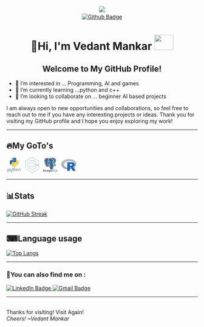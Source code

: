 <div id="header" align="center">
<img src ="https://user-images.githubusercontent.com/82722096/215249970-6fd8b5a3-2b20-41c1-baab-1e525fdb9bde.png" height=200 />

<div id="badges">
<a href="https://github.com/VedantMnkr"> 
<img src="https://img.shields.io/badge/VedantMnkr-grey?style=for-the-badge&logo=github&logoColor=white" alt="Github Badge"/>
</a>
  </div>
  
# 🌟Hi, I'm Vedant Mankar <img src = "https://media.tenor.com/EBmx3jdTXH0AAAAj/smiley-emoji.gif" width=50, height = 40/>
## Welcome to My GitHub Profile!
</div>

- 👀 I’m interested in ... Programming, AI and games
- 🌱 I’m currently learning ...python and c++
- 💞️ I’m looking to collaborate on ... beginner AI based projects

I am always open to new opportunities and collaborations, so feel free to reach out to me if you have any interesting projects or ideas. Thank you for visiting my GitHub profile and I hope you enjoy exploring my work!


<hr></hr>

## 🔥My GoTo's
<div>
  <img src="https://github.com/devicons/devicon/blob/master/icons/python/python-original-wordmark.svg" title="Java" alt="Java" width="40" height="40"/>&nbsp;
  <img src="https://github.com/devicons/devicon/blob/master/icons/cplusplus/cplusplus-line.svg" title="Java" alt="Java" width="40" height="40"/>&nbsp;
  <img src="https://github.com/devicons/devicon/blob/master/icons/postgresql/postgresql-original-wordmark.svg" title="Java" alt="Java" width="40" height="40"/>&nbsp;
  <img src="https://github.com/devicons/devicon/blob/master/icons/r/r-original.svg" title="Java" alt="Java" width="40" height="40"/>&nbsp;
</div>
<hr></hr>

## 📊Stats

  [![GitHub Streak](http://github-readme-streak-stats.herokuapp.com?user=VedantMnkr&theme=tokyonight_duo&hide_border=true)](https://git.io/streak-stats)
  
 <hr></hr>
 
## ⌨Language usage

  [![Top Langs](https://github-readme-stats.vercel.app/api/top-langs/?username=VedantMnkr&layout=compact&theme=vision-friendly-dark)](https://github.com/anuraghazra/github-readme-stats)
<hr></hr>

### 🔗You can also find me on :
<div>    
<div id="badges">
  <a href="https://www.linkedin.com/in/vedant-mankar-36193324b">
    <img src="https://img.shields.io/badge/LinkedIn-blue?style=for-the-badge&logo=linkedin&logoColor=white" alt="LinkedIn Badge"/>
  </a>
  <a href="https://mail.google.com/mail/?view=cm&fs=1&to=vedmankar40@gmail.com">
    <img src="https://img.shields.io/badge/mail-red?style=for-the-badge&logo=google&logoColor=white" alt="Gmail Badge"/>
  </a>
</div>
  </div>

<div>
  <hr></hr>
<br>Thanks for visiting! Visit Again!</br>
<i>Cheers!
~Vedant Mankar<i>
  </div>

<!---
VedantMnkr/VedantMnkr is a ✨ special ✨ repository because its `README.md` (this file) appears on your GitHub profile.
You can click the Preview link to take a look at your changes.
--->
